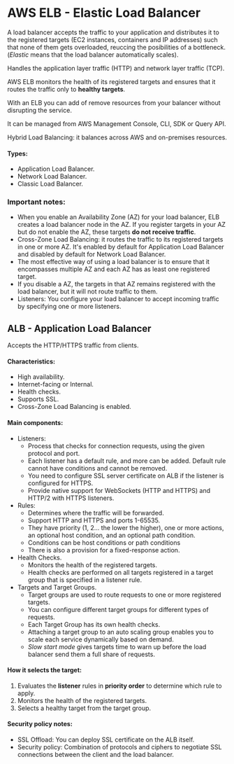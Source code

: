 # AWS ELB - Elastic Load Balancer

A load balancer accepts the traffic to your application and distributes it to the registered targets (EC2 instances, containers and IP addresses) such that none of them gets overloaded, reuccing the posibilities of a bottleneck. (_Elastic_ means that the load balancer automatically scales).

Handles the application layer traffic (HTTP) and network layer traffic (TCP).

AWS ELB monitors the health of its registered targets and ensures that it routes the traffic only to **healthy targets**.

With an ELB you can add of remove resources from your balancer without disrupting the service.

It can be managed from AWS Management Console, CLI, SDK or Query API.

Hybrid Load Balancing: it balances across AWS and on-premises resources.

#### Types:
- Application Load Balancer.
- Network Load Balancer.
- Classic Load Balancer.

### Important notes:
- When you enable an Availability Zone (AZ) for your load balancer, ELB creates a load balancer node in the AZ. If you register targets in your AZ but do not enable the AZ, these targets **do not receive traffic**.
- Cross-Zone Load Balancing: it routes the traffic to its registered targets in one or more AZ. It's enabled by default for Application Load Balancer and disabled by default for Network Load Balancer.
- The most effective way of using a load balancer is to ensure that it encompasses multiple AZ and each AZ has as least one registered target.
- If you disable a AZ, the targets in that AZ remains registered with the load balancer, but it will not route traffic to them.
- Listeners: You configure your load balancer to accept incoming traffic by specifying one or more listeners.

## ALB - Application Load Balancer

Accepts the HTTP/HTTPS traffic from clients.

#### Characteristics:
- High availability.
- Internet-facing or Internal.
- Health checks.
- Supports SSL.
- Cross-Zone Load Balancing is enabled.

#### Main components:
- Listeners:
    - Process that checks for connection requests, using the given protocol and port.
    - Each listener has a default rule, and more can be added. Default rule cannot have conditions and cannot be removed.
    - You need to configure SSL server certificate on ALB if the listener is configured for HTTPS.
    - Provide native support for WebSockets (HTTP and HTTPS) and HTTP/2 with HTTPS listeners.
- Rules:
    - Determines where the traffic will be forwarded.
    - Support HTTP and HTTPS and ports 1-65535.
    - They have priority (1, 2... the lower the higher), one or more actions, an optional host condition, and an optional path condition.
    - Conditions can be host conditions or path conditions
    - There is also a provision for a fixed-response action.
- Health Checks.
    - Monitors the health of the registered targets.
    - Health checks are performed on all targets registered in a target group that is specified in a listener rule.
- Targets and Target Groups.
    - Target groups are used to route requests to one or more registered targets.
    - You can configure different target groups for different types of requests.
    - Each Target Group has its own health checks.
    - Attaching a target group to an auto scaling group enables you to scale each service dynamically based on demand.
    - _Slow start mode_ gives targets time to warn up before the load balancer send them a full share of requests.

#### How it selects the target:
1. Evaluates the **listener** rules in **priority order** to determine which rule to apply.
2. Monitors the health of the registered targets.
3. Selects a healthy target from the target group.

#### Security policy notes:
- SSL Offload: You can deploy SSL certificate on the ALB itself.
- Security policy: Combination of protocols and ciphers to negotiate SSL connections between the client and the load balancer.